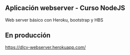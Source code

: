 ## Aplicación webserver - Curso NodeJS

Web server básico con Heroku, bootstrap y HBS

## En producción

https://dlcv-webserver.herokuapp.com/